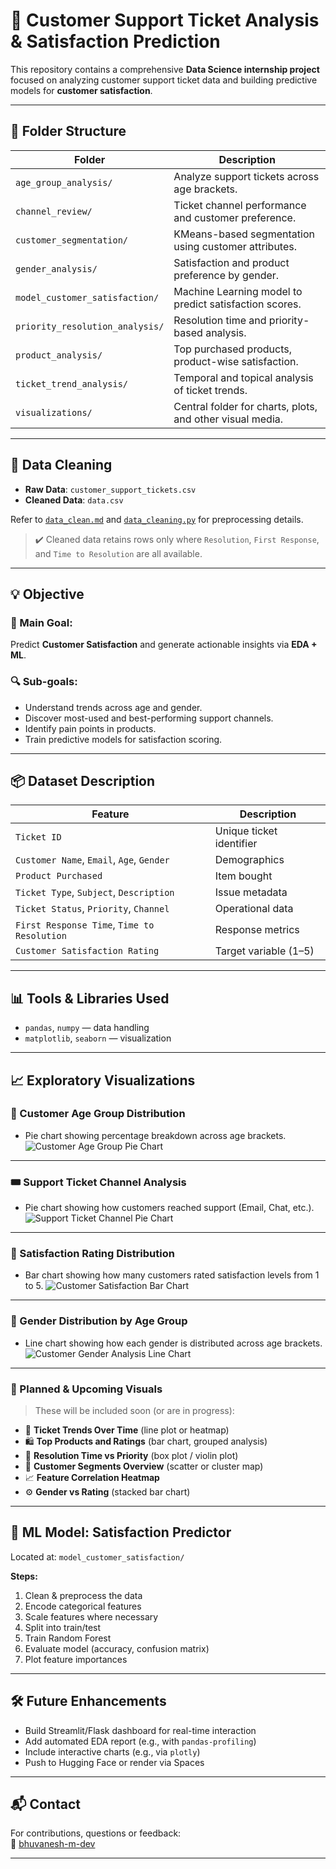 # 🧠 Customer Support Ticket Analysis & Satisfaction Prediction

This repository contains a comprehensive **Data Science internship project** focused on analyzing customer support ticket data and building predictive models for **customer satisfaction**.

---

## 📁 Folder Structure

| Folder                          | Description                                               |
| ------------------------------- | --------------------------------------------------------- |
| `age_group_analysis/`           | Analyze support tickets across age brackets.              |
| `channel_review/`               | Ticket channel performance and customer preference.       |
| `customer_segmentation/`        | KMeans-based segmentation using customer attributes.      |
| `gender_analysis/`              | Satisfaction and product preference by gender.            |
| `model_customer_satisfaction/`  | Machine Learning model to predict satisfaction scores.    |
| `priority_resolution_analysis/` | Resolution time and priority-based analysis.              |
| `product_analysis/`             | Top purchased products, product-wise satisfaction.        |
| `ticket_trend_analysis/`        | Temporal and topical analysis of ticket trends.           |
| `visualizations/`               | Central folder for charts, plots, and other visual media. |

---

## 🧹 Data Cleaning

* **Raw Data**: `customer_support_tickets.csv`
* **Cleaned Data**: `data.csv`

Refer to [`data_clean.md`](./data_clean.md) and [`data_cleaning.py`](./data_cleaning.py) for preprocessing details.

> ✔️ Cleaned data retains rows only where `Resolution`, `First Response`, and `Time to Resolution` are all available.

---

## 💡 Objective

### 🎯 Main Goal:

Predict **Customer Satisfaction** and generate actionable insights via **EDA + ML**.

### 🔍 Sub-goals:

* Understand trends across age and gender.
* Discover most-used and best-performing support channels.
* Identify pain points in products.
* Train predictive models for satisfaction scoring.

---

## 📦 Dataset Description

| Feature                                     | Description              |
| ------------------------------------------- | ------------------------ |
| `Ticket ID`                                 | Unique ticket identifier |
| `Customer Name`, `Email`, `Age`, `Gender`   | Demographics             |
| `Product Purchased`                         | Item bought              |
| `Ticket Type`, `Subject`, `Description`     | Issue metadata           |
| `Ticket Status`, `Priority`, `Channel`      | Operational data         |
| `First Response Time`, `Time to Resolution` | Response metrics         |
| `Customer Satisfaction Rating`              | Target variable (1–5)    |

---

## 📊 Tools & Libraries Used

* `pandas`, `numpy` — data handling
* `matplotlib`, `seaborn` — visualization

---

## 📈 Exploratory Visualizations

### 🧯 Customer Age Group Distribution

* Pie chart showing percentage breakdown across age brackets.
![Customer Age Group Pie Chart](https://raw.githubusercontent.com/bhuvanesh-m-dev/ds-intern-unified-mentor/refs/heads/main/customer/img/age_group_analysis.png)

---

### 🎟️ Support Ticket Channel Analysis

* Pie chart showing how customers reached support (Email, Chat, etc.).
![Support Ticket Channel Pie Chart](https://raw.githubusercontent.com/bhuvanesh-m-dev/ds-intern-unified-mentor/refs/heads/main/customer/img/ticket_channel_analysis.png)

---

### 🌟 Satisfaction Rating Distribution

* Bar chart showing how many customers rated satisfaction levels from 1 to 5.
![Customer Satisfaction Bar Chart](https://raw.githubusercontent.com/bhuvanesh-m-dev/ds-intern-unified-mentor/refs/heads/main/customer/img/model_customer_satisfaction.png)

---

### 👥 Gender Distribution by Age Group

* Line chart showing how each gender is distributed across age brackets.
![Customer Gender Analysis Line Chart](https://raw.githubusercontent.com/bhuvanesh-m-dev/ds-intern-unified-mentor/refs/heads/main/customer/img/gender_analysis.png)

---

### 📌 Planned & Upcoming Visuals

> These will be included soon (or are in progress):

* 📆 **Ticket Trends Over Time** (line plot or heatmap)
* 🛍️ **Top Products and Ratings** (bar chart, grouped analysis)
* 🚦 **Resolution Time vs Priority** (box plot / violin plot)
* 🧹 **Customer Segments Overview** (scatter or cluster map)
* 📈 **Feature Correlation Heatmap**
* ⚙️ **Gender vs Rating** (stacked bar chart)

---

## 🤖 ML Model: Satisfaction Predictor

Located at: `model_customer_satisfaction/`

**Steps:**

1. Clean & preprocess the data
2. Encode categorical features
3. Scale features where necessary
4. Split into train/test
5. Train Random Forest
6. Evaluate model (accuracy, confusion matrix)
7. Plot feature importances

---

## 🛠️ Future Enhancements

* Build Streamlit/Flask dashboard for real-time interaction
* Add automated EDA report (e.g., with `pandas-profiling`)
* Include interactive charts (e.g., via `plotly`)
* Push to Hugging Face or render via Spaces

---

## 📬 Contact

For contributions, questions or feedback:  
📧 [bhuvanesh-m-dev](https://github.com/bhuvanesh-m-dev)

---
